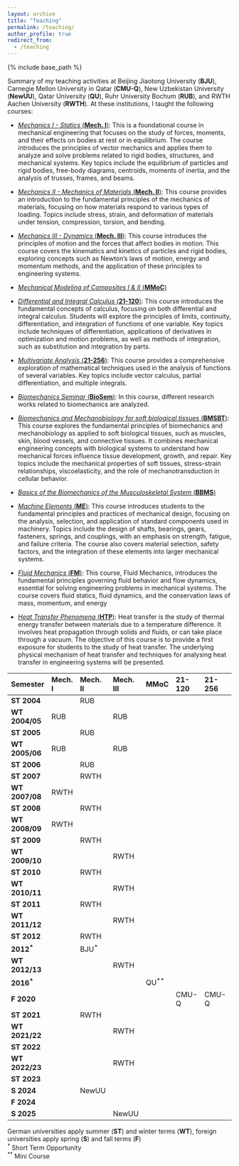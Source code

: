 ```yaml
---
layout: archive
title: "Teaching"
permalink: /teaching/
author_profile: true
redirect_from:
  - /teaching
---
```



{% include base_path %}

Summary of my teaching activities at Beijing Jiaotong University (**BJU**), Carnegie Mellon University in Qatar (**CMU-Q**), New Uzbekistan University (**NewUU**), Qatar University (**QU**),
Ruhr University Bochum (**RUB**), and RWTH Aachen University (**RWTH**). At these institutions, I taught the following courses:

* <ins>_Mechanics I - Statics_ (**Mech. I**)</ins>: This is a foundational course in mechanical engineering that focuses on the study of forces, moments, and their effects on bodies at rest or in equilibrium. The course introduces the principles of vector mechanics and applies them to analyze and solve problems related to rigid bodies, structures, and mechanical systems. Key topics include the equilibrium of particles and rigid bodies, free-body diagrams, centroids, moments of inertia, and the analysis of trusses, frames, and beams.

* <ins>_Mechanics II - Mechanics of Materials_ (**Mech. II**)</ins>: This course provides an introduction to the fundamental principles of the mechanics of materials, focusing on how materials respond to various types of loading. Topics include stress, strain, and deformation of materials under tension, compression, torsion, and bending. 

* <ins>_Mechanics III - Dynamics_ (**Mech. III**)</ins>: This course introduces the principles of motion and the forces that affect bodies in motion. This course covers the kinematics and kinetics of particles and rigid bodies, exploring concepts such as Newton’s laws of motion, energy and momentum methods, and the application of these principles to engineering systems.

* <ins>_Mechanical Modeling of Composites I & II_ (**MMoC**)</ins>

* <ins>_Differential and Integral Calculus_ (**21-120**)</ins>: This course introduces the fundamental concepts of calculus, focusing on both differential and integral calculus. Students will explore the principles of limits, continuity, differentiation, and integration of functions of one variable. Key topics include techniques of differentiation, applications of derivatives in optimization and motion problems, as well as methods of integration, such as substitution and integration by parts.

* <ins> _Multivariate Analysis_ (**21-256**)</ins>: This course provides a comprehensive exploration of mathematical techniques used in the analysis of functions of several variables. Key topics include vector calculus, partial differentiation, and multiple integrals.

* <ins>_Biomechanics Seminar_ (**BioSem**)</ins>: In this course, different research works related to biomechanics are analyzed.

*  <ins>_Biomechanics and Mechanobiology for soft biological tissues_ (**BMSBT**)</ins>: This course explores the fundamental principles of biomechanics and mechanobiology as applied to soft biological tissues, such as muscles, skin, blood vessels, and connective tissues. It combines mechanical engineering concepts with biological systems to understand how mechanical forces influence tissue development, growth, and repair. Key topics include the mechanical properties of soft tissues, stress-strain relationships, viscoelasticity, and the role of mechanotransduction in cellular behavior.

*  <ins>_Basics of the Biomechanics of the Musculoskeletal System_  (**BBMS**)</ins>

*  <ins>_Machine Elements_ (**ME**)</ins>:  This course introduces students to the fundamental principles and practices of mechanical design, focusing on the analysis, selection, and application of standard components used in machinery. Topics include the design of shafts, bearings, gears, fasteners, springs, and couplings, with an emphasis on strength, fatigue, and failure criteria. The course also covers material selection, safety factors, and the integration of these elements into larger mechanical systems. 

* <ins> _Fluid Mechanics_   (**FM**)</ins>: This course, Fluid Mechanics, introduces the fundamental principles governing fluid behavior and flow dynamics, essential for solving engineering problems in mechanical systems. The course covers fluid statics, fluid dynamics, and the conservation laws of mass, momentum, and energy

*  <ins> _Heat Transfer Phenomena_   (**HTP**)</ins>:
Heat transfer is the study of thermal energy transfer between materials due to a temperature difference. It involves heat propagation through solids and fluids, or can take place through a vacuum. The objective of this course is to provide a first exposure for students to the study of heat transfer. The underlying  physical mechanism of heat transfer and techniques for analysing heat transfer in engineering systems will be presented.



|Semester       |Mech. I |Mech. II  |Mech. III  |MMoC |21-120   |21-256 | BioSem | BMSBT | BBMS | ME | FM | HTP |
|:---|:-------|:---------|:----------|:---|:---|:---|:---|:---|:---|:---|:---|:---|
|**ST 2004**    |        |RUB       |           |             |         |       |        |        |        |        |        |        |
|**WT 2004/05** |RUB     |          |RUB        |             |         |       |        |        |        |        |        |        |
|**ST 2005**    |        |RUB       |           |             |         |       |        |        |        |        |        |        |
|**WT 2005/06** |RUB     |          |RUB        |             |         |       |        |        |        |        |        |        |
|**ST 2006**    |        |RUB       |           |             |         |       |        |        |        |        |        |        |
|**ST 2007**    |        |RWTH      |           |             |         |       |        |        |        |        |        |        |
|**WT 2007/08** |RWTH    |          |           |             |         |       |        |        |        |        |        |        |
|**ST 2008**    |        |RWTH      |           |             |         |       |        |        |        |        |        |        |
|**WT 2008/09** |RWTH    |          |           |             |         |       |        |        |        |        |        |        |
|**ST 2009**    |        |RWTH      |           |             |         |       |        |        |        |        |        |        |
|**WT 2009/10** |        |          |RWTH       |             |         |       |        |        |        |        |        |        |
|**ST 2010**    |        |RWTH      |           |             |         |       |        |        |        |        |        |        |
|**WT 2010/11** |        |          |RWTH       |             |         |       |        |        |        |        |        |        |
|**ST 2011**    |        |RWTH      |           |             |         |       |        |        |        |        |        |        |
|**WT 2011/12** |        |          |RWTH       |             |         |       |        |        |        |        |        |        |
|**ST 2012**    |        |RWTH      |           |             |         |       |        |        |        |        |        |        |
|**2012<sup>*</sup>** |  |BJU<sup>*</sup> |     |             |         |       |        |        |        |        |        |        |
|**WT 2012/13** |        |          |RWTH       |             |         |       |        |        |        |        |        |        |
|**2016<sup>*</sup>** |  |          |           |QU<sup>**</sup>  |     |       |        |        |        |        |        |        |
|**F 2020**     |        |          |           |             |CMU-Q    |CMU-Q  |        |        |        |        |        |        |
|**ST 2021**    |        |RWTH      |           |             |         |       |        |        |        |        |        |        |
|**WT 2021/22** |        |          |RWTH       |             |         |       |        |        |        |        |        |        |
|**ST 2022**    |        |          |           |             |         |       |RWTH    |RWTH    |RWTH    |        |        |        |
|**WT 2022/23** |        |          |RWTH       |             |         |       |        |        |        |        |        |        |
|**ST 2023**    |        |          |           |             |         |       |RWTH    |RWTH    |RWTH    |        |        |        |
|**S 2024**     |        |NewUU     |           |             |         |       |        |        |        |NewUU   |        |        |
|**F 2024**     |        |          |           |             |         |       |        |        |        |NewUU   | NewUU  |        |
|**S 2025**     |        |          |NewUU      |             |         |       |        |        |        |        |        | NewUU  | 

German universities apply summer (**ST**) and winter terms (**WT**), foreign universities apply spring (**S**) and fall terms (**F**)  
<sup>*</sup> Short Term Opportunity<br/> 
<sup>**</sup> Mini Course






